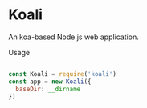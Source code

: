 Koali
=======================

An koa-based Node.js web application.

Usage

```javascript

const Koali = require('koali')
const app = new Koali({
  baseDir: __dirname
})

```
